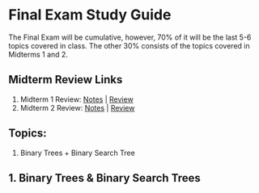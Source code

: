 # Final Exam Study Guide

The Final Exam will be cumulative, however, 70% of it will be the last 5-6 topics covered in class. The other 30% consists of the topics covered in Midterms 1 and 2.

## Midterm Review Links
1. Midterm 1 Review: [Notes](./Midterm%201%20Review%20FIles/Midterm1Notes%20FINAL.md) | [Review](./Midterm%201%20Review%20FIles/Midterm1Review%20FINAL.md)
2. Midterm 2 Review: [Notes](./Midterm%202%20Review%20FIles/Midterm2Notes%20FINAL.md) | [Review](./Midterm%202%20Review%20FIles/Midterm2Review%20FINAL.md)

## Topics:
1. Binary Trees + Binary Search Tree

## 1. Binary Trees & Binary Search Trees
